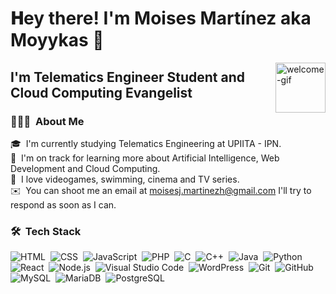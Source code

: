 <!--
**moyykas/moyykas** is a ✨ _special_ ✨ repository because its `README.md` (this file) appears on your GitHub profile.
-->
# 𝐇ey there! I'm Moises Martínez aka Moyykas 👋

<img align="right" alt="welcome-gif" height="80px" src="https://polekon.org/wp-content/uploads/2021/12/hello_world_title3.gif"/>

## I'm Telematics Engineer Student and Cloud Computing Evangelist

### 👨🏻‍💻 &nbsp;About Me

🎓 &nbsp;I'm currently studying Telematics Engineering at UPIITA - IPN.\
🌱 &nbsp;I'm on track for learning more about Artificial Intelligence, Web Development and Cloud Computing.\
💬 &nbsp;I love videogames, swimming, cinema and TV series.\
✉️ &nbsp;You can shoot me an email at moisesj.martinezh@gmail.com I'll try to respond as soon as I can.
<!-- ✍️ &nbsp;In my free time, I pursue Graphic Design and Blog Writing as hobbies/side hustles.\ -->
<!--📄 &nbsp;Please have a look at my [Résumé](https://www.adityavsingh.com/resume.html) for more details about me. I'm open to feedback and suggestions!-->
### 🛠 &nbsp;Tech Stack

![HTML](https://img.shields.io/badge/-HTML-05122A?style=flat&logo=HTML5)&nbsp;
![CSS](https://img.shields.io/badge/-CSS-05122A?style=flat&logo=CSS3&logoColor=1572B6)&nbsp;
![JavaScript](https://img.shields.io/badge/-JavaScript-05122A?style=flat&logo=javascript)&nbsp;
![PHP](https://img.shields.io/badge/-PHP-05122A?style=flat&logo=php)&nbsp;
![C](https://img.shields.io/badge/-C-05122A?style=flat&logo=C)&nbsp;
![C++](https://img.shields.io/badge/-C++-05122A?style=flat&logo=C%2B%2B&logoColor=00599C)&nbsp;
![Java](https://img.shields.io/badge/-Java-05122A?style=flat&logo=Java)&nbsp;
![Python](https://img.shields.io/badge/-Python-05122A?style=flat&logo=python)&nbsp;
![React](https://img.shields.io/badge/-React-05122A?style=flat&logo=react)&nbsp;
![Node.js](https://img.shields.io/badge/-Node.js-05122A?style=flat&logo=node.js)&nbsp;
![Visual Studio Code](https://img.shields.io/badge/-Visual%20Studio%20Code-05122A?style=flat&logo=visual-studio-code&logoColor=007ACC)&nbsp;
![WordPress](https://img.shields.io/badge/-WordPress-05122A?style=flat&logo=wordpress)&nbsp;
![Git](https://img.shields.io/badge/-Git-05122A?style=flat&logo=git)&nbsp;
![GitHub](https://img.shields.io/badge/-GitHub-05122A?style=flat&logo=github)&nbsp;
![MySQL](https://img.shields.io/badge/-MySQL-05122A?style=flat&logo=mysql)&nbsp;
![MariaDB](https://img.shields.io/badge/-MariaDB-05122A?style=flat&logo=mariadb)&nbsp;
![PostgreSQL](https://img.shields.io/badge/-PostgreSQL-05122A?style=flat&logo=postgresql)&nbsp;